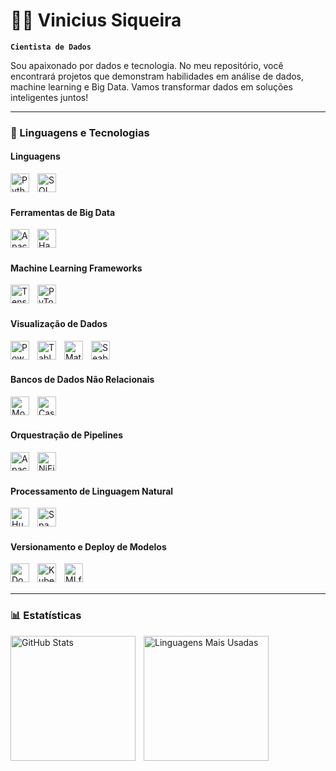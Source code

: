 # 👨‍💻 Vinicius Siqueira

**`Cientista de Dados`**

Sou apaixonado por dados e tecnologia. No meu repositório, você encontrará projetos que demonstram habilidades em análise de dados, machine learning e Big Data. Vamos transformar dados em soluções inteligentes juntos!

---

### 🤖 Linguagens e Tecnologias

#### Linguagens
<img align="left" alt="Python" title="Python" width="30px" style="padding-right: 10px;" src="https://cdn.jsdelivr.net/gh/devicons/devicon/icons/python/python-original.svg" />
<img align="left" alt="SQL" title="SQL" width="30px" style="padding-right: 10px;" src="https://cdn.jsdelivr.net/gh/devicons/devicon/icons/mysql/mysql-original.svg" />

<br/>
<br/>

#### Ferramentas de Big Data
<img align="left" alt="Apache Spark" title="Apache Spark" width="30px" style="padding-right: 10px;" src="https://cdn.jsdelivr.net/gh/devicons/devicon/icons/apache/apache-original.svg" />
<img align="left" alt="Hadoop" title="Hadoop" width="30px" style="padding-right: 10px;" src="https://cdn.jsdelivr.net/gh/devicons/devicon/icons/apache/apache-original-wordmark.svg" />

<br/>
<br/>

#### Machine Learning Frameworks
<img align="left" alt="TensorFlow" title="TensorFlow" width="30px" style="padding-right: 10px;" src="https://cdn.jsdelivr.net/gh/devicons/devicon/icons/tensorflow/tensorflow-original.svg" />
<img align="left" alt="PyTorch" title="PyTorch" width="30px" style="padding-right: 10px;" src="https://cdn.jsdelivr.net/gh/devicons/devicon/icons/pytorch/pytorch-original.svg" />

<br/>
<br/>

#### Visualização de Dados
<img align="left" alt="Power BI" title="Power BI" width="30px" style="padding-right: 10px;" src="https://upload.wikimedia.org/wikipedia/commons/c/cf/New_Power_BI_Logo.svg" />
<img align="left" alt="Tableau" title="Tableau" width="30px" style="padding-right: 10px;" src="https://cdn.jsdelivr.net/gh/devicons/devicon/icons/tableau/tableau-original-wordmark.svg" />
<img align="left" alt="Matplotlib" title="Matplotlib" width="30px" style="padding-right: 10px;" src="https://cdn.jsdelivr.net/gh/devicons/devicon/icons/matplotlib/matplotlib-original.svg" />
<img align="left" alt="Seaborn" title="Seaborn" width="30px" style="padding-right: 10px;" src="https://seaborn.pydata.org/_static/logo-wide-lightbg.svg" />

<br/>
<br/>

#### Bancos de Dados Não Relacionais
<img align="left" alt="MongoDB" title="MongoDB" width="30px" style="padding-right: 10px;" src="https://cdn.jsdelivr.net/gh/devicons/devicon/icons/mongodb/mongodb-original.svg" />
<img align="left" alt="Cassandra" title="Cassandra" width="30px" style="padding-right: 10px;" src="https://cdn.jsdelivr.net/gh/devicons/devicon/icons/cassandra/cassandra-original.svg" />

<br/>
<br/>

#### Orquestração de Pipelines
<img align="left" alt="Apache Airflow" title="Apache Airflow" width="30px" style="padding-right: 10px;" src="https://cdn.jsdelivr.net/gh/devicons/devicon/icons/apache/apache-original.svg" />
<img align="left" alt="NiFi" title="Apache NiFi" width="30px" style="padding-right: 10px;" src="https://cdn.jsdelivr.net/gh/devicons/devicon/icons/apache/apache-original-wordmark.svg" />

<br/>
<br/>

#### Processamento de Linguagem Natural
<img align="left" alt="Hugging Face" title="Hugging Face" width="30px" style="padding-right: 10px;" src="https://huggingface.co/front/assets/huggingface_logo-noborder.svg" />
<img align="left" alt="SpaCy" title="SpaCy" width="30px" style="padding-right: 10px;" src="https://spacy.io/static/favicon.ico" />

<br/>
<br/>

#### Versionamento e Deploy de Modelos
<img align="left" alt="Docker" title="Docker" width="30px" style="padding-right: 10px;" src="https://cdn.jsdelivr.net/gh/devicons/devicon/icons/docker/docker-original.svg" />
<img align="left" alt="Kubernetes" title="Kubernetes" width="30px" style="padding-right: 10px;" src="https://cdn.jsdelivr.net/gh/devicons/devicon/icons/kubernetes/kubernetes-plain.svg" />
<img align="left" alt="MLflow" title="MLflow" width="30px" style="padding-right: 10px;" src="https://mlflow.org/images/mlflow-logo-black.svg" />

<br/>
<br/>

---

### 📊 Estatísticas

<p>
  <img 
    align="left" 
    alt="GitHub Stats" 
    height="200" 
    style="padding-right: 10px;" 
    src="https://github-readme-stats.vercel.app/api?username=vinisique&show_icons=true&theme=tokyonight&include_all_commits=true&hide_rank=true&locale=pt-br" 
  />
  <img 
    align="left" 
    alt="Linguagens Mais Usadas" 
    height="200" 
    src="https://github-readme-stats.vercel.app/api/top-langs/?username=vinisique&theme=tokyonight&layout=compact&custom_title=Tecnologias&langs_count=9" 
  />
</p>

